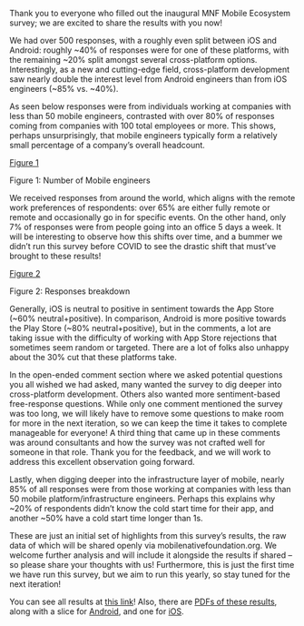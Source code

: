 Thank you to everyone who filled out the inaugural MNF Mobile Ecosystem survey; we are excited to share the results with you now!

We had over 500 responses, with a roughly even split between iOS and Android: roughly ~40% of responses were for one of these platforms, with the remaining ~20% split amongst several cross-platform options. Interestingly, as a new and cutting-edge field, cross-platform development saw nearly double the interest level from Android engineers than from iOS engineers (~85% vs. ~40%). 

As seen below responses were from individuals working at companies with less than 50 mobile engineers, contrasted with over 80% of responses coming from companies with 100 total employees or more. This shows, perhaps unsurprisingly, that mobile engineers typically form a relatively small percentage of a company’s overall headcount.

[Figure 1](Figure1_MobileEngineers.png)

Figure 1: Number of Mobile engineers

We received responses from around the world, which aligns with the remote work preferences of respondents: over 65% are either fully remote or remote and occasionally go in for specific events. On the other hand, only 7% of responses were from people going into an office 5 days a week. It will be interesting to observe how this shifts over time, and a bummer we didn’t run this survey before COVID to see the drastic shift that must’ve brought to these results!

[Figure 2](Figure2_Geo.png)

Figure 2: Responses breakdown 

Generally, iOS is neutral to positive in sentiment towards the App Store (~60% neutral+positive). In comparison, Android is more positive towards the Play Store (~80% neutral+positive), but in the comments, a lot are taking issue with the difficulty of working with App Store rejections that sometimes seem random or targeted. There are a lot of folks also unhappy about the 30% cut that these platforms take.

In the open-ended comment section where we asked potential questions you all wished we had asked, many wanted the survey to dig deeper into cross-platform development. Others also wanted more sentiment-based free-response questions. While only one comment mentioned the survey was too long, we will likely have to remove some questions to make room for more in the next iteration, so we can keep the time it takes to complete manageable for everyone! A third thing that came up in these comments was around consultants and how the survey was not crafted well for someone in that role. Thank you for the feedback, and we will work to address this excellent observation going forward.

Lastly, when digging deeper into the infrastructure layer of mobile, nearly 85% of all responses were from those working at companies with less than 50 mobile platform/infrastructure engineers. Perhaps this explains why ~20% of respondents didn’t know the cold start time for their app, and another ~50% have a cold start time longer than 1s.

These are just an initial set of highlights from this survey’s results, the raw data of which will be shared openly via mobilenativefoundation.org. We welcome further analysis and will include it alongside the results if shared – so please share your thoughts with us! Furthermore, this is just the first time we have run this survey, but we aim to run this yearly, so stay tuned for the next iteration!

You can see all results at [this link](https://www.surveymonkey.com/results/SM-ydI0WnuhE0HHfe1dLAdUOg_3D_3D/)!
Also, there are [PDFs of these results](AllData.pdf), along with a slice for [Android](Android_only.pdf), and one for [iOS](iOS_only.pdf).